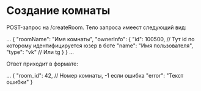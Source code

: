 # Создание комнаты

POST-запрос на /createRoom. Тело запроса имеест следующий вид:

...
{
    "roomName": "Имя комнаты",
    "ownerInfo": {
        "id": 100500,               // Тут id по которому идентифицируется юзер в боте
        "name": "Имя пользователя",
        "type": "vk"                // Или tg
    }
}
...

Ответ приходит в формате:

...
{
    "room_id": 42,      // Номер комнаты, -1 если ошибка
    "error": "Текст ошибки"
}